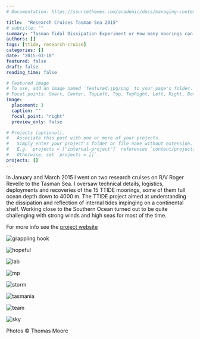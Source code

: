 ```yaml
---
# Documentation: https://sourcethemes.com/academic/docs/managing-content/

title:  "Research Cruises Tasman Sea 2015"
# subtitle: ""
summary: "Tasman Tidal Dissipation Experiment or How many moorings can you deploy during one cruise?"
authors: []
tags: [ttide, research-cruise]
categories: []
date: "2015-03-10"
featured: false
draft: false
reading_time: false

# Featured image
# To use, add an image named `featured.jpg/png` to your page's folder.
# Focal points: Smart, Center, TopLeft, Top, TopRight, Left, Right, BottomLeft, Bottom, BottomRight.
image:
  placement: 3
  caption: ""
  focal_point: "right"
  preview_only: false

# Projects (optional).
#   Associate this post with one or more of your projects.
#   Simply enter your project's folder or file name without extension.
#   E.g. `projects = ["internal-project"]` references `content/project/deep-learning/index.md`.
#   Otherwise, set `projects = []`.
projects: []
---
```


In January and March 2015 I went on two research cruises on R/V Roger Revelle to the Tasman Sea. I oversaw technical details, logistics, deployments and recoveries of the 15 TTIDE moorings, some of them full ocean depth down to 4000 m. The TTIDE project aimed at understanding the dissipation and reflection of internal tides impinging on a continental shelf. Working close to the Southern Ocean turned out to be quite challenging with strong winds and high seas for most of the time.

For more info see the [project website](https://scripps.ucsd.edu/projects/ttide/)

![grappling hook](/img/cruise-ttide/grappling_hook.jpg)

![hopeful](/img/cruise-ttide/hopeful.jpg)

![lab](/img/cruise-ttide/lab.jpg)

![mp](/img/cruise-ttide/mp.jpg)

![storm](/img/cruise-ttide/storm.jpg)

![tasmania](/img/cruise-ttide/tasmania.jpg)

![team](/img/cruise-ttide/team.jpg)

![sky](/img/cruise-ttide/sky.jpg)

Photos &copy; Thomas Moore

